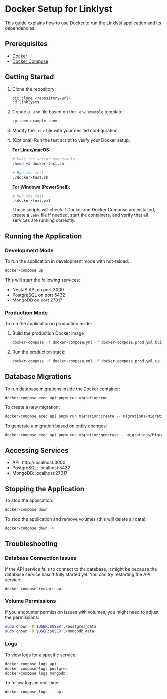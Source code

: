 # Docker Setup for Linklyst

This guide explains how to use Docker to run the Linklyst application and its dependencies.

## Prerequisites

- [Docker](https://docs.docker.com/get-docker/)
- [Docker Compose](https://docs.docker.com/compose/install/)

## Getting Started

1. Clone the repository:
   ```bash
   git clone <repository-url>
   cd linklysts
   ```

2. Create a `.env` file based on the `.env.example` template:
   ```bash
   cp .env.example .env
   ```

3. Modify the `.env` file with your desired configuration.

4. (Optional) Run the test script to verify your Docker setup:

   **For Linux/macOS:**
   ```bash
   # Make the script executable
   chmod +x docker-test.sh

   # Run the test
   ./docker-test.sh
   ```

   **For Windows (PowerShell):**
   ```powershell
   # Run the test
   .\docker-test.ps1
   ```

   These scripts will check if Docker and Docker Compose are installed, create a `.env` file if needed, start the containers, and verify that all services are running correctly.

## Running the Application

### Development Mode

To run the application in development mode with hot-reload:

```bash
docker-compose up
```

This will start the following services:
- NestJS API on port 3000
- PostgreSQL on port 5432
- MongoDB on port 27017

### Production Mode

To run the application in production mode:

1. Build the production Docker image:
   ```bash
   docker-compose -f docker-compose.yml -f docker-compose.prod.yml build
   ```

2. Run the production stack:
   ```bash
   docker-compose -f docker-compose.yml -f docker-compose.prod.yml up -d
   ```

## Database Migrations

To run database migrations inside the Docker container:

```bash
docker-compose exec api pnpm run migration:run
```

To create a new migration:

```bash
docker-compose exec api pnpm run migration:create -- migrations/MigrationName
```

To generate a migration based on entity changes:

```bash
docker-compose exec api pnpm run migration:generate -- migrations/MigrationName
```

## Accessing Services

- API: http://localhost:3000
- PostgreSQL: localhost:5432
- MongoDB: localhost:27017

## Stopping the Application

To stop the application:

```bash
docker-compose down
```

To stop the application and remove volumes (this will delete all data):

```bash
docker-compose down -v
```

## Troubleshooting

### Database Connection Issues

If the API service fails to connect to the database, it might be because the database service hasn't fully started yet. You can try restarting the API service:

```bash
docker-compose restart api
```

### Volume Permissions

If you encounter permission issues with volumes, you might need to adjust the permissions:

```bash
sudo chown -R $USER:$USER ./postgres_data
sudo chown -R $USER:$USER ./mongodb_data
```

### Logs

To view logs for a specific service:

```bash
docker-compose logs api
docker-compose logs postgres
docker-compose logs mongodb
```

To follow logs in real-time:

```bash
docker-compose logs -f api
```
